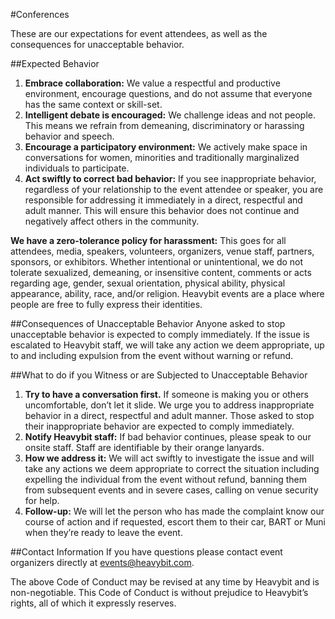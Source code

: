 #Conferences

These are our expectations for event attendees, as well as the consequences for unacceptable behavior. 

##Expected Behavior 
1. **Embrace collaboration:** We value a respectful and productive environment, encourage questions, and do not assume that everyone has the same context or skill-set.  
2. **Intelligent debate is encouraged:** We challenge ideas and not people. This means we refrain from demeaning, discriminatory or harassing behavior and speech. 
3. **Encourage a participatory environment:** We actively make space in conversations for women, minorities and traditionally marginalized individuals to participate. 
4. **Act swiftly to correct bad behavior:** If you see inappropriate behavior, regardless of your relationship to the event attendee or speaker, you are responsible for addressing it immediately in a direct, respectful and adult manner. This will ensure this behavior does not continue and negatively affect others in the community. 

**We have a zero-tolerance policy for harassment:** This goes for all attendees, media, speakers, volunteers, organizers, venue staff, partners, sponsors, or exhibitors. Whether intentional or unintentional, we do not tolerate sexualized, demeaning, or insensitive content, comments or acts regarding age, gender, sexual orientation, physical ability, physical appearance, ability, race, and/or religion. Heavybit events are a place where people are free to fully express their identities. 

##Consequences of Unacceptable Behavior 
Anyone asked to stop unacceptable behavior is expected to comply immediately. If the issue is escalated to Heavybit staff, we will take any action we deem appropriate, up to and including expulsion from the event without warning or refund. 

##What to do if you Witness or are Subjected to Unacceptable Behavior 
1. **Try to have a conversation first.** If someone is making you or others uncomfortable, don’t let it slide. We urge you to address inappropriate behavior in a direct, respectful and adult manner. Those asked to stop their inappropriate behavior are expected to comply immediately.
2. **Notify Heavybit staff:** If bad behavior continues, please speak to our onsite staff. Staff are identifiable by their orange lanyards. 
3. **How we address it:** We will act swiftly to investigate the issue and will take any actions we deem appropriate to correct the situation including expelling the individual from the event without refund, banning them from subsequent events and in severe cases, calling on venue security for help. 
4. **Follow-up:** We will let the person who has made the complaint know our course of action and if requested, escort them to their car, BART or Muni when they’re ready to leave the event. 

##Contact Information 
If you have questions please contact event organizers directly at events@heavybit.com. 

The above Code of Conduct may be revised at any time by Heavybit and is non-negotiable. This Code of Conduct is without prejudice to Heavybit’s rights, all of which it expressly reserves.
